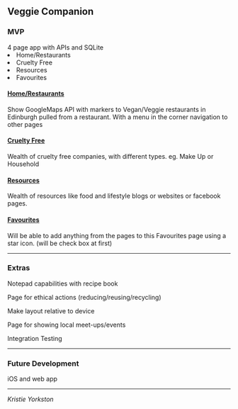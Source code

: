 <h2>Veggie Companion</h2>

<h3>MVP</h3>
4 page app with APIs and SQLite
<li>Home/Restaurants</li>
<li>Cruelty Free</li>
<li>Resources</li>
<li>Favourites</li>

<u><h4>Home/Restaurants</h4></u>

Show GoogleMaps API with markers to Vegan/Veggie restaurants in Edinburgh pulled from a restaurant.
With a menu in the corner navigation to other pages

<u><h4>Cruelty Free</h4></u>

Wealth of cruelty free companies, with different types. eg. Make Up or Household


<u><h4>Resources</h4></u>

Wealth of resources like food and lifestyle blogs or websites or facebook pages.

<u><h4>Favourites</h4></u>

Will be able to add anything from the pages to this Favourites page using a star icon.
(will be check box at first)

-------

<h3>Extras</h3>

Notepad capabilities with recipe book

Page for ethical actions (reducing/reusing/recycling)

Make layout relative to device

Page for showing local meet-ups/events

Integration Testing

------

<h3>Future Development</h3>
iOS and web app

<hr />

*Kristie Yorkston*
